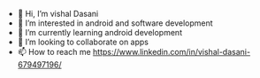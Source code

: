 - 👋 Hi, I’m vishal Dasani
- 👀 I’m interested in android and software development
- 🌱 I’m currently learning android development
- 💞️ I’m looking to collaborate on apps 
- 📫 How to reach me https://www.linkedin.com/in/vishal-dasani-679497196/

<!---
dasanivishu/dasanivishu is a ✨ special ✨ repository because its `README.md` (this file) appears on your GitHub profile.
You can click the Preview link to take a look at your changes.
--->
